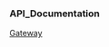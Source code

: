 ### API_Documentation
[Gateway](https://github.com/Kodakuten404/API_Documentation/blob/main/main.md)
